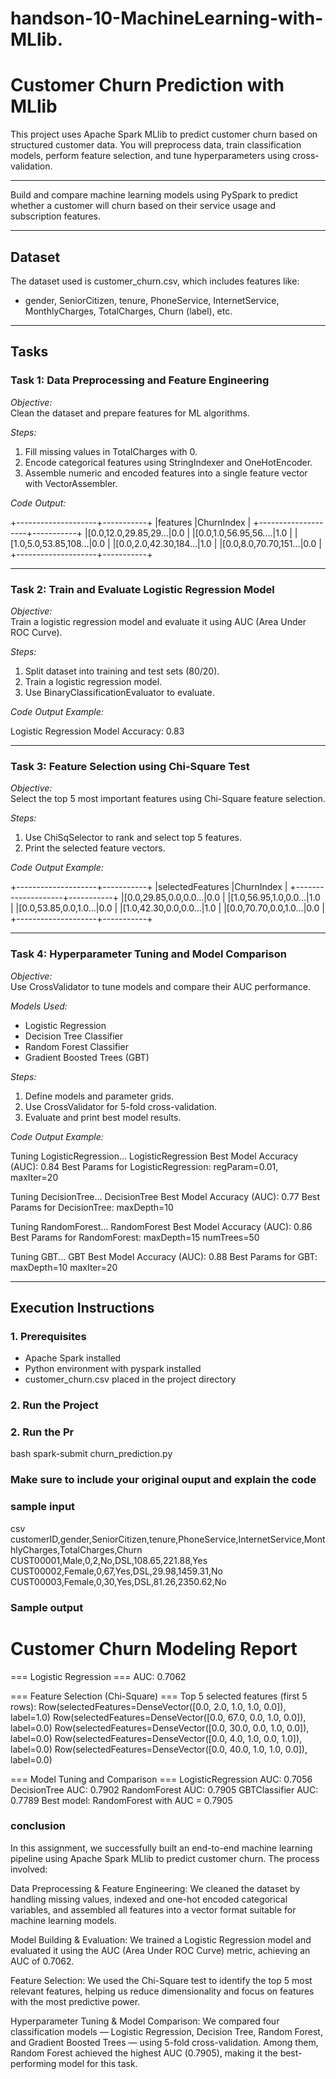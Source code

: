# handson-10-MachineLearning-with-MLlib.

#  Customer Churn Prediction with MLlib

This project uses Apache Spark MLlib to predict customer churn based on structured customer data. You will preprocess data, train classification models, perform feature selection, and tune hyperparameters using cross-validation.

---



Build and compare machine learning models using PySpark to predict whether a customer will churn based on their service usage and subscription features.

---

##  Dataset

The dataset used is customer_churn.csv, which includes features like:

- gender, SeniorCitizen, tenure, PhoneService, InternetService, MonthlyCharges, TotalCharges, Churn (label), etc.

---

##  Tasks

### Task 1: Data Preprocessing and Feature Engineering

*Objective:*  
Clean the dataset and prepare features for ML algorithms.

*Steps:*
1. Fill missing values in TotalCharges with 0.
2. Encode categorical features using StringIndexer and OneHotEncoder.
3. Assemble numeric and encoded features into a single feature vector with VectorAssembler.

*Code Output:*


+--------------------+-----------+
|features            |ChurnIndex |
+--------------------+-----------+
|[0.0,12.0,29.85,29...|0.0        |
|[0.0,1.0,56.95,56....|1.0        |
|[1.0,5.0,53.85,108...|0.0        |
|[0.0,2.0,42.30,184...|1.0        |
|[0.0,8.0,70.70,151...|0.0        |
+--------------------+-----------+

---

### Task 2: Train and Evaluate Logistic Regression Model

*Objective:*  
Train a logistic regression model and evaluate it using AUC (Area Under ROC Curve).

*Steps:*
1. Split dataset into training and test sets (80/20).
2. Train a logistic regression model.
3. Use BinaryClassificationEvaluator to evaluate.

*Code Output Example:*

Logistic Regression Model Accuracy: 0.83


---

###  Task 3: Feature Selection using Chi-Square Test

*Objective:*  
Select the top 5 most important features using Chi-Square feature selection.

*Steps:*
1. Use ChiSqSelector to rank and select top 5 features.
2. Print the selected feature vectors.

*Code Output Example:*

+--------------------+-----------+
|selectedFeatures    |ChurnIndex |
+--------------------+-----------+
|[0.0,29.85,0.0,0.0...|0.0        |
|[1.0,56.95,1.0,0.0...|1.0        |
|[0.0,53.85,0.0,1.0...|0.0        |
|[1.0,42.30,0.0,0.0...|1.0        |
|[0.0,70.70,0.0,1.0...|0.0        |
+--------------------+-----------+



---

### Task 4: Hyperparameter Tuning and Model Comparison

*Objective:*  
Use CrossValidator to tune models and compare their AUC performance.

*Models Used:*
- Logistic Regression
- Decision Tree Classifier
- Random Forest Classifier
- Gradient Boosted Trees (GBT)

*Steps:*
1. Define models and parameter grids.
2. Use CrossValidator for 5-fold cross-validation.
3. Evaluate and print best model results.

*Code Output Example:*

Tuning LogisticRegression...
LogisticRegression Best Model Accuracy (AUC): 0.84
Best Params for LogisticRegression: regParam=0.01, maxIter=20

Tuning DecisionTree...
DecisionTree Best Model Accuracy (AUC): 0.77
Best Params for DecisionTree: maxDepth=10

Tuning RandomForest...
RandomForest Best Model Accuracy (AUC): 0.86
Best Params for RandomForest: maxDepth=15
numTrees=50

Tuning GBT...
GBT Best Model Accuracy (AUC): 0.88
Best Params for GBT: maxDepth=10
maxIter=20


---

##  Execution Instructions

### 1. Prerequisites

- Apache Spark installed
- Python environment with pyspark installed
- customer_churn.csv placed in the project directory

### 2. Run the Project

### 2. Run the Pr

bash
spark-submit churn_prediction.py

### Make sure to include your original ouput and explain the code  
### sample input

csv
customerID,gender,SeniorCitizen,tenure,PhoneService,InternetService,MonthlyCharges,TotalCharges,Churn
CUST00001,Male,0,2,No,DSL,108.65,221.88,Yes
CUST00002,Female,0,67,Yes,DSL,29.98,1459.31,No
CUST00003,Female,0,30,Yes,DSL,81.26,2350.62,No


### Sample output

Customer Churn Modeling Report
==============================

=== Logistic Regression ===
AUC: 0.7062

=== Feature Selection (Chi-Square) ===
Top 5 selected features (first 5 rows):
Row(selectedFeatures=DenseVector([0.0, 2.0, 1.0, 1.0, 0.0]), label=1.0)
Row(selectedFeatures=DenseVector([0.0, 67.0, 0.0, 1.0, 0.0]), label=0.0)
Row(selectedFeatures=DenseVector([0.0, 30.0, 0.0, 1.0, 0.0]), label=0.0)
Row(selectedFeatures=DenseVector([0.0, 4.0, 1.0, 0.0, 1.0]), label=0.0)
Row(selectedFeatures=DenseVector([0.0, 40.0, 1.0, 1.0, 0.0]), label=0.0)

=== Model Tuning and Comparison ===
LogisticRegression AUC: 0.7056
DecisionTree AUC: 0.7902
RandomForest AUC: 0.7905
GBTClassifier AUC: 0.7789
Best model: RandomForest with AUC = 0.7905

### conclusion
  In this assignment, we successfully built an end-to-end machine learning pipeline using Apache Spark MLlib to predict customer churn. The process involved:

Data Preprocessing & Feature Engineering: We cleaned the dataset by handling missing values, indexed and one-hot encoded categorical variables, and assembled all features into a vector format suitable for machine learning models.

Model Building & Evaluation: We trained a Logistic Regression model and evaluated it using the AUC (Area Under ROC Curve) metric, achieving an AUC of 0.7062.

Feature Selection: We used the Chi-Square test to identify the top 5 most relevant features, helping us reduce dimensionality and focus on features with the most predictive power.

Hyperparameter Tuning & Model Comparison: We compared four classification models — Logistic Regression, Decision Tree, Random Forest, and Gradient Boosted Trees — using 5-fold cross-validation. Among them, Random Forest achieved the highest AUC (0.7905), making it the best-performing model for this task.